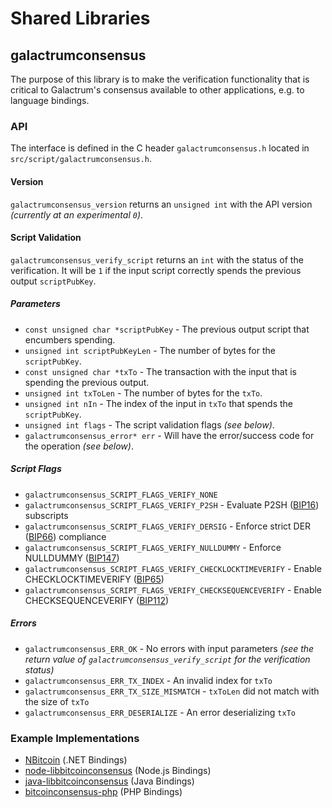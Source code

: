 Shared Libraries
================

## galactrumconsensus

The purpose of this library is to make the verification functionality that is critical to Galactrum's consensus available to other applications, e.g. to language bindings.

### API

The interface is defined in the C header `galactrumconsensus.h` located in  `src/script/galactrumconsensus.h`.

#### Version

`galactrumconsensus_version` returns an `unsigned int` with the API version *(currently at an experimental `0`)*.

#### Script Validation

`galactrumconsensus_verify_script` returns an `int` with the status of the verification. It will be `1` if the input script correctly spends the previous output `scriptPubKey`.

##### Parameters
- `const unsigned char *scriptPubKey` - The previous output script that encumbers spending.
- `unsigned int scriptPubKeyLen` - The number of bytes for the `scriptPubKey`.
- `const unsigned char *txTo` - The transaction with the input that is spending the previous output.
- `unsigned int txToLen` - The number of bytes for the `txTo`.
- `unsigned int nIn` - The index of the input in `txTo` that spends the `scriptPubKey`.
- `unsigned int flags` - The script validation flags *(see below)*.
- `galactrumconsensus_error* err` - Will have the error/success code for the operation *(see below)*.

##### Script Flags
- `galactrumconsensus_SCRIPT_FLAGS_VERIFY_NONE`
- `galactrumconsensus_SCRIPT_FLAGS_VERIFY_P2SH` - Evaluate P2SH ([BIP16](https://github.com/bitcoin/bips/blob/master/bip-0016.mediawiki)) subscripts
- `galactrumconsensus_SCRIPT_FLAGS_VERIFY_DERSIG` - Enforce strict DER ([BIP66](https://github.com/bitcoin/bips/blob/master/bip-0066.mediawiki)) compliance
- `galactrumconsensus_SCRIPT_FLAGS_VERIFY_NULLDUMMY` - Enforce NULLDUMMY ([BIP147](https://github.com/bitcoin/bips/blob/master/bip-0147.mediawiki))
- `galactrumconsensus_SCRIPT_FLAGS_VERIFY_CHECKLOCKTIMEVERIFY` - Enable CHECKLOCKTIMEVERIFY ([BIP65](https://github.com/bitcoin/bips/blob/master/bip-0065.mediawiki))
- `galactrumconsensus_SCRIPT_FLAGS_VERIFY_CHECKSEQUENCEVERIFY` - Enable CHECKSEQUENCEVERIFY ([BIP112](https://github.com/bitcoin/bips/blob/master/bip-0112.mediawiki))

##### Errors
- `galactrumconsensus_ERR_OK` - No errors with input parameters *(see the return value of `galactrumconsensus_verify_script` for the verification status)*
- `galactrumconsensus_ERR_TX_INDEX` - An invalid index for `txTo`
- `galactrumconsensus_ERR_TX_SIZE_MISMATCH` - `txToLen` did not match with the size of `txTo`
- `galactrumconsensus_ERR_DESERIALIZE` - An error deserializing `txTo`

### Example Implementations
- [NBitcoin](https://github.com/NicolasDorier/NBitcoin/blob/master/NBitcoin/Script.cs#L814) (.NET Bindings)
- [node-libbitcoinconsensus](https://github.com/bitpay/node-libbitcoinconsensus) (Node.js Bindings)
- [java-libbitcoinconsensus](https://github.com/dexX7/java-libbitcoinconsensus) (Java Bindings)
- [bitcoinconsensus-php](https://github.com/Bit-Wasp/bitcoinconsensus-php) (PHP Bindings)
